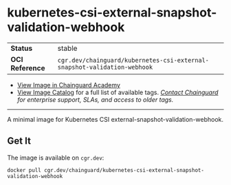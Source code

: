 <!--monopod:start-->
# kubernetes-csi-external-snapshot-validation-webhook
| | |
| - | - |
| **Status** | stable |
| **OCI Reference** | `cgr.dev/chainguard/kubernetes-csi-external-snapshot-validation-webhook` |


* [View Image in Chainguard Academy](https://edu.chainguard.dev/chainguard/chainguard-images/reference/kubernetes-csi-external-snapshot-validation-webhook/overview/)
* [View Image Catalog](https://console.enforce.dev/images/catalog) for a full list of available tags.
*[Contact Chainguard](https://www.chainguard.dev/chainguard-images) for enterprise support, SLAs, and access to older tags.*

---
<!--monopod:end-->

A minimal image for Kubernetes CSI external-snapshot-validation-webhook.

## Get It

The image is available on `cgr.dev`:

```
docker pull cgr.dev/chainguard/kubernetes-csi-external-snapshot-validation-webhook
```
